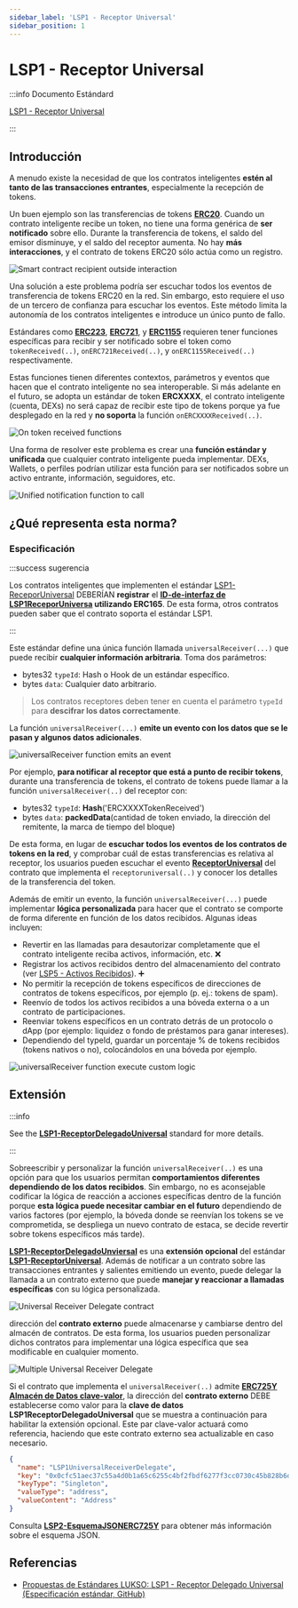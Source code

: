 ```yaml
---
sidebar_label: 'LSP1 - Receptor Universal'
sidebar_position: 1
---
```


# LSP1 - Receptor Universal

:::info Documento Estándard

[LSP1 - Receptor Universal](https://github.com/lukso-network/LIPs/blob/main/LSPs/LSP-1-UniversalReceiver.md)

:::

## Introducción
A menudo existe la necesidad de que los contratos inteligentes **estén al tanto de las transacciones entrantes**, especialmente la recepción de tokens.

Un buen ejemplo son las transferencias de tokens **[ERC20](https://eips.ethereum.org/EIPS/eip-20)**. Cuando un contrato inteligente recibe un token, no tiene una forma genérica de **ser notificado** sobre ello. Durante la transferencia de tokens, el saldo del emisor disminuye, y el saldo del receptor aumenta. No hay **más interacciones**, y el contrato de tokens ERC20 sólo actúa como un registro.

![Smart contract recipient outside interaction](/img/standards/lsp1/token-contract-registry.jpeg)

Una solución a este problema podría ser escuchar todos los eventos de transferencia de tokens ERC20 en la red. Sin embargo, esto requiere el uso de un tercero de confianza para escuchar los eventos. Este método limita la autonomía de los contratos inteligentes e introduce un único punto de fallo.

Estándares como **[ERC223](https://eips.ethereum.org/EIPS/eip-223)**, **[ERC721](https://eips.ethereum.org/EIPS/eip-712)**, y **[ERC1155](https://eips.ethereum.org/EIPS/eip-1155)** requieren tener funciones específicas para recibir y ser notificado sobre el token como `tokenReceived(..)`, `onERC721Received(..)`, y `onERC1155Received(..)` respectivamente.

Estas funciones tienen diferentes contextos, parámetros y eventos que hacen que el contrato inteligente no sea interoperable. Si más adelante en el futuro, se adopta un estándar de token **ERCXXXX**, el contrato inteligente (cuenta, DEXs) no será capaz de recibir este tipo de tokens porque ya fue desplegado en la red y **no soporta** la función `onERCXXXXReceived(..)`.

![On token received functions](/img/standards/lsp1/on-received-functions.jpeg)

Una forma de resolver este problema es crear una **función estándar y unificada** que cualquier contrato inteligente pueda implementar. DEXs, Wallets, o perfiles podrían utilizar esta función para ser notificados sobre un activo entrante, información, seguidores, etc.

![Unified notification function to call](/img/standards/lsp1/unified-notification-function.jpeg)

## ¿Qué representa esta norma?

### Especificación

:::success sugerencia

Los contratos inteligentes que implementen el estándar [LSP1-ReceporUniversal](#) DEBERÍAN **registrar** el **[ID-de-interfaz de LSP1ReceporUniversa](../smart-contracts/interface-ids.md) utilizando ERC165**. De esta forma, otros contratos pueden saber que el contrato soporta el estándar LSP1.

:::

Este estándar define una única función llamada `universalReceiver(...)` que puede recibir **cualquier información arbitraria**. Toma dos parámetros:

- bytes32 `typeId`: Hash o Hook de un estándar específico.
- bytes `data`: Cualquier dato arbitrario.

> Los contratos receptores deben tener en cuenta el parámetro `typeId` para **descifrar los datos correctamente**.

La función `universalReceiver(...)` **emite un evento con los datos que se le pasan y algunos datos adicionales**.

![universalReceiver function emits an event](/img/standards/lsp1/universal-receiver-event.jpeg)

Por ejemplo, **para notificar al receptor que está a punto de recibir tokens**, durante una transferencia de tokens, el contrato de tokens puede llamar a la función `universalReceiver(..)` del receptor con:

- bytes32 `typeId`: **Hash**('ERCXXXXTokenReceived')
- bytes `data`: **packedData**(cantidad de token enviado, la dirección del remitente, la marca de tiempo del bloque)

De esta forma, en lugar de **escuchar todos los eventos de los contratos de tokens en la red**, y comprobar cuál de estas transferencias es relativa al receptor, los usuarios pueden escuchar el evento **[ReceptorUniversal](../smart-contracts/lsp0-erc725-account.md#universalreceiver-1)** del contrato que implementa el `receptoruniversal(..)` y conocer los detalles de la transferencia del token.  


Además de emitir un evento, la función `universalReceiver(...)` puede implementar **lógica personalizada** para hacer que el contrato se comporte de forma diferente en función de los datos recibidos. Algunas ideas incluyen:

- Revertir en las llamadas para desautorizar completamente que el contrato inteligente reciba activos, información, etc. :x:
- Registrar los activos recibidos dentro del almacenamiento del contrato (ver [LSP5 - Activos Recibidos](../universal-profile/lsp5-received-assets.md)). :heavy_plus_sign:
- No permitir la recepción de tokens específicos de direcciones de contratos de tokens específicos, por ejemplo (p. ej.: tokens de spam).
- Reenvío de todos los activos recibidos a una bóveda externa o a un contrato de participaciones.
- Reenviar tokens específicos en un contrato detrás de un protocolo o dApp (por ejemplo: liquidez o fondo de préstamos para ganar intereses).
- Dependiendo del typeId, guardar un porcentaje % de tokens recibidos (tokens nativos o no), colocándolos en una bóveda por ejemplo.

![universalReceiver function execute custom logic](/img/standards/lsp1/universal-receiver-logic.jpeg)



## Extensión

:::info

See the **[LSP1-ReceptorDelegadoUniversal](../generic-standards/lsp1-universal-receiver-delegate.md)** standard for more details.

:::

Sobreescribir y personalizar la función `universalReceiver(..)` es una opción para que los usuarios permitan **comportamientos diferentes dependiendo de los datos recibidos**. Sin embargo, no es aconsejable codificar la lógica de reacción a acciones específicas dentro de la función porque **esta lógica puede necesitar cambiar en el futuro** dependiendo de varios factores (por ejemplo, la bóveda donde se reenvían los tokens se ve comprometida, se despliega un nuevo contrato de estaca, se decide revertir sobre tokens específicos más tarde). 

**[LSP1-ReceptorDelegadoUnviersal](../generic-standards/lsp1-universal-receiver-delegate.md)** es una **extensión opcional** del estándar **[LSP1-ReceptorUniversal](#)**. Además de notificar a un contrato sobre las transacciones entrantes y salientes emitiendo un evento, puede delegar la llamada a un contrato externo que puede **manejar y reaccionar a llamadas específicas** con su lógica personalizada.

![Universal Receiver Delegate contract](/img/standards/lsp1/universal-receiver-delegate.jpeg)


dirección del **contrato externo** puede almacenarse y cambiarse dentro del almacén de contratos. De esta forma, los usuarios pueden personalizar dichos contratos para implementar una lógica específica que sea modificable en cualquier momento.

![Multiple Universal Receiver Delegate](/img/standards/lsp1/multiple-urd.jpeg)

Si el contrato que implementa el `universalReceiver(..)` admite **[ERC725Y Almacén de Datos clave-valor](https://github.com/ERC725Alliance/erc725/blob/main/docs/ERC-725.md#erc725y)**, la dirección del **contrato externo** DEBE establecerse como valor para la **clave de datos LSP1ReceptorDelegadoUniversal** que se muestra a continuación para habilitar la extensión opcional. Este par clave-valor actuará como referencia, haciendo que este contrato externo sea actualizable en caso necesario.

```json
{
  "name": "LSP1UniversalReceiverDelegate",
  "key": "0x0cfc51aec37c55a4d0b1a65c6255c4bf2fbdf6277f3cc0730c45b828b6db8b47",
  "keyType": "Singleton",
  "valueType": "address",
  "valueContent": "Address"
}
```
Consulta **[LSP2-EsquemaJSONERC725Y](./lsp2-json-schema.md)** para obtener más información sobre el esquema JSON.

## Referencias

- [Propuestas de Estándares LUKSO: LSP1 - Receptor Delegado Universal (Especificación estándar, GitHub)](https://github.com/lukso-network/LIPs/blob/main/LSPs/LSP-1-UniversalReceiver.md)
